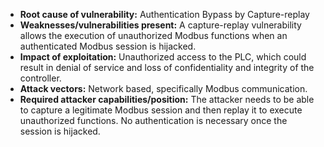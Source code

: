 - **Root cause of vulnerability:** Authentication Bypass by Capture-replay
- **Weaknesses/vulnerabilities present:** A capture-replay vulnerability allows the execution of unauthorized Modbus functions when an authenticated Modbus session is hijacked.
- **Impact of exploitation:** Unauthorized access to the PLC, which could result in denial of service and loss of confidentiality and integrity of the controller.
- **Attack vectors:** Network based, specifically Modbus communication.
- **Required attacker capabilities/position:** The attacker needs to be able to capture a legitimate Modbus session and then replay it to execute unauthorized functions. No authentication is necessary once the session is hijacked.